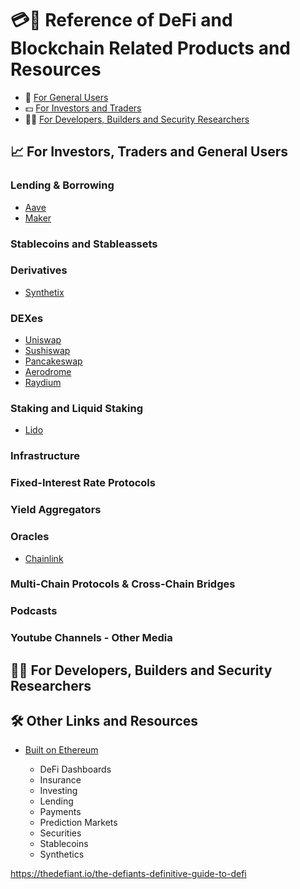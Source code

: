 # 💳📲 Reference of DeFi and Blockchain Related Products and Resources

- 👥 [For General Users](./general_user.md)
- 💵 [For Investors and Traders](./investor.md)
- 🧑‍💻 [For Developers, Builders and Security Researchers](./developer.md)

## 📈 For Investors, Traders and General Users

### Lending & Borrowing

- [Aave](https://aave.com/)
- [Maker](https://makerdao.com/en/)

### Stablecoins and Stableassets

### Derivatives

- [Synthetix](https://synthetix.io/)

### DEXes

- [Uniswap](https://uniswap.org/)
- [Sushiswap](https://www.sushi.com/)
- [Pancakeswap](https://pancakeswap.finance/)
- [Aerodrome](https://aerodrome.finance/)
- [Raydium](https://raydium.io/)

### Staking and Liquid Staking

- [Lido](https://lido.fi/)

### Infrastructure

### Fixed-Interest Rate Protocols

### Yield Aggregators

### Oracles

- [Chainlink](https://chain.link/)

### Multi-Chain Protocols & Cross-Chain Bridges

### Podcasts

### Youtube Channels - Other Media

## 👷‍♀️ For Developers, Builders and Security Researchers

## 🛠️ Other Links and Resources

- [Built on Ethereum](https://github.com/ethhub-io/ethhub/tree/master/docs/built-on-ethereum)

  - DeFi Dashboards
  - Insurance
  - Investing
  - Lending
  - Payments
  - Prediction Markets
  - Securities
  - Stablecoins
  - Synthetics

https://thedefiant.io/the-defiants-definitive-guide-to-defi

